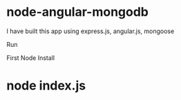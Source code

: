 # node-angular-mongodb
I have built this app using express.js, angular.js, mongoose

Run

First Node Install

# node index.js 
